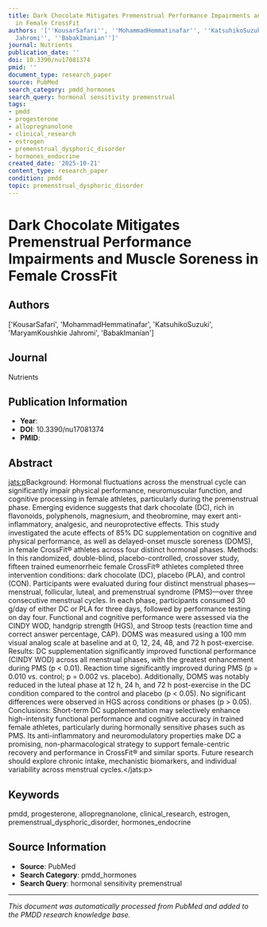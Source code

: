 ```yaml
---
title: Dark Chocolate Mitigates Premenstrual Performance Impairments and Muscle Soreness
  in Female CrossFit
authors: '[''KousarSafari'', ''MohammadHemmatinafar'', ''KatsuhikoSuzuki'', ''MaryamKoushkie
  Jahromi'', ''BabakImanian'']'
journal: Nutrients
publication_date: ''
doi: 10.3390/nu17081374
pmid: ''
document_type: research_paper
source: PubMed
search_category: pmdd_hormones
search_query: hormonal sensitivity premenstrual
tags:
- pmdd
- progesterone
- allopregnanolone
- clinical_research
- estrogen
- premenstrual_dysphoric_disorder
- hormones_endocrine
created_date: '2025-10-21'
content_type: research_paper
condition: pmdd
topic: premenstrual_dysphoric_disorder
---
```


# Dark Chocolate Mitigates Premenstrual Performance Impairments and Muscle Soreness in Female CrossFit

## Authors
['KousarSafari', 'MohammadHemmatinafar', 'KatsuhikoSuzuki', 'MaryamKoushkie Jahromi', 'BabakImanian']

## Journal
Nutrients

## Publication Information
- **Year**: 
- **DOI**: 10.3390/nu17081374
- **PMID**: 

## Abstract

<jats:p>Background: Hormonal fluctuations across the menstrual cycle can significantly impair physical performance, neuromuscular function, and cognitive processing in female athletes, particularly during the premenstrual phase. Emerging evidence suggests that dark chocolate (DC), rich in flavonoids, polyphenols, magnesium, and theobromine, may exert anti-inflammatory, analgesic, and neuroprotective effects. This study investigated the acute effects of 85% DC supplementation on cognitive and physical performance, as well as delayed-onset muscle soreness (DOMS), in female CrossFit® athletes across four distinct hormonal phases. Methods: In this randomized, double-blind, placebo-controlled, crossover study, fifteen trained eumenorrheic female CrossFit® athletes completed three intervention conditions: dark chocolate (DC), placebo (PLA), and control (CON). Participants were evaluated during four distinct menstrual phases—menstrual, follicular, luteal, and premenstrual syndrome (PMS)—over three consecutive menstrual cycles. In each phase, participants consumed 30 g/day of either DC or PLA for three days, followed by performance testing on day four. Functional and cognitive performance were assessed via the CINDY WOD, handgrip strength (HGS), and Stroop tests (reaction time and correct answer percentage, CAP). DOMS was measured using a 100 mm visual analog scale at baseline and at 0, 12, 24, 48, and 72 h post-exercise. Results: DC supplementation significantly improved functional performance (CINDY WOD) across all menstrual phases, with the greatest enhancement during PMS (p &lt; 0.01). Reaction time significantly improved during PMS (p = 0.010 vs. control; p = 0.002 vs. placebo). Additionally, DOMS was notably reduced in the luteal phase at 12 h, 24 h, and 72 h post-exercise in the DC condition compared to the control and placebo (p &lt; 0.05). No significant differences were observed in HGS across conditions or phases (p &gt; 0.05). Conclusions: Short-term DC supplementation may selectively enhance high-intensity functional performance and cognitive accuracy in trained female athletes, particularly during hormonally sensitive phases such as PMS. Its anti-inflammatory and neuromodulatory properties make DC a promising, non-pharmacological strategy to support female-centric recovery and performance in CrossFit® and similar sports. Future research should explore chronic intake, mechanistic biomarkers, and individual variability across menstrual cycles.</jats:p>

## Keywords
pmdd, progesterone, allopregnanolone, clinical_research, estrogen, premenstrual_dysphoric_disorder, hormones_endocrine

## Source Information
- **Source**: PubMed
- **Search Category**: pmdd_hormones
- **Search Query**: hormonal sensitivity premenstrual

---
*This document was automatically processed from PubMed and added to the PMDD research knowledge base.*
